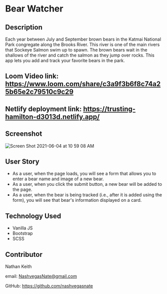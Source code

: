 # Bear Watcher
## Description
Each year between July and September brown bears in the Katmai National Park congregate along the Brooks River.  This river is one of the main rivers that Sockeye Salmon swim up to spawn.  The brown bears wait in the shallows of the river and catch the salmon as they jump over rocks.  This app lets you add and track your favorite bears in the park.

## Loom Video link: https://www.loom.com/share/c3a9f3b6f8c74a25b65e2c79510c9c29

## Netlify deployment link: https://trusting-hamilton-d3013d.netlify.app/

## Screenshot 
![Screen Shot 2021-06-04 at 10 59 08 AM](https://user-images.githubusercontent.com/76710923/120830338-01863800-c524-11eb-9b87-5673a4b8e6fb.png)

## User Story
* As a user, when the page loads, you will see a form that allows you to enter a bear name and image of a new bear.
* As a user, when you click the submit button, a new bear will be added to the page.
* As a user, when the bear is being tracked (i.e., after it is added using the form), you will see that bear's information displayed on a card.

## Technology Used
- Vanilla JS
- Bootstrap
- SCSS

## Contributor
Nathan Keith

email: NashvegasNate@gmail.com

GitHub: https://github.com/nashvegasnate

